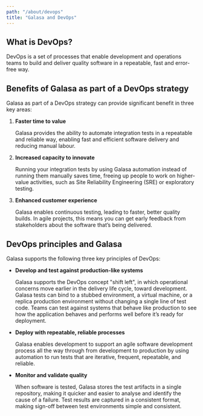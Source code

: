 ```yaml
---
path: "/about/devops"
title: "Galasa and DevOps"
---
```

## What is DevOps?
DevOps is a set of processes that enable development and operations teams to build and deliver quality software in a repeatable, fast and error-free way. 

## Benefits of Galasa as part of a DevOps strategy 
Galasa as part of a DevOps strategy can provide significant benefit in three key areas:

1.	<b>Faster time to value</b>

    Galasa provides the ability to automate integration tests in a repeatable and reliable way, enabling fast and efficient software delivery and reducing manual labour.

2.	<b>Increased capacity to innovate</b>

    Running your integration tests by using Galasa automation instead of running them manually saves time, freeing up people to work on higher-value activities, such as Site Reliability Engineering (SRE) or exploratory testing.

3.	<b>Enhanced customer experience</b>
    
    Galasa enables continuous testing, leading to faster, better quality builds. In agile projects, this means you can get early feedback from stakeholders about the software that’s being delivered.


## DevOps principles and Galasa
Galasa supports the following three key principles of DevOps:

 - <b>Develop and test against production-like systems</b>
    
    Galasa supports the DevOps concept "shift left", in which operational concerns move earlier in the delivery life cycle, toward development. Galasa tests can bind to a stubbed environment, a virtual machine, or a replica production environment without changing a single line of test code. Teams can test against systems that behave like production to see how the application behaves and performs well before it’s ready for deployment.    
    

 - <b>Deploy with repeatable, reliable processes</b>
 
    Galasa enables development to support an agile software development process all the way through from development to production by using automation to run tests that are iterative, frequent, repeatable, and reliable.
    

 - <b>Monitor and validate quality</b>

    When software is tested, Galasa stores the test artifacts in a single repository, making it quicker and easier to analyse and identify the cause of a failure. Test results are captured in a consistent format, making sign-off between test environments simple and consistent.






